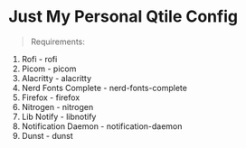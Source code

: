 # Just My Personal Qtile Config
> Requirements:
  1. Rofi - rofi
  2. Picom - picom
  3. Alacritty - alacritty
  4. Nerd Fonts Complete - nerd-fonts-complete
  5. Firefox - firefox
  6. Nitrogen - nitrogen
  7. Lib Notify - libnotify
  8. Notification Daemon - notification-daemon
  9. Dunst - dunst
